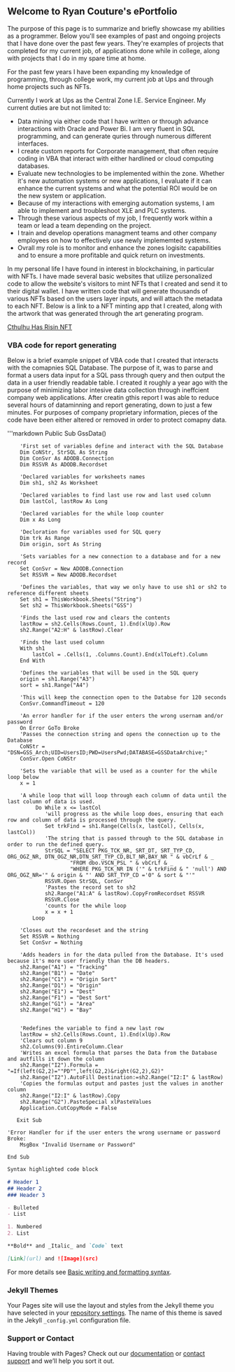 ## Welcome to Ryan Couture's ePortfolio

The purpose of this page is to summarize and briefly showcase my abilities as a programmer. Below you'll see examples of past and ongoing projects that I have done over the past few years. They're examples of projects that completed for my current job, of applications done while in college, along with projects that I do in my spare time at home. 

For the past few years I have been expanding my knowledge of programming, through college work, my current job at Ups and through home projects such as NFTs. 

Currently I work at Ups as the Central Zone I.E. Service Engineer. My current duties are but not limited to:
- Data mining via either code that I have written or through advance interactions with Oracle and Power Bi. I am very fluent in SQL programming, and can generate quries through numerous different interfaces. 
- I create custom reports for Corporate management, that often require coding in VBA that interact with either hardlined or cloud computing databases.
- Evaluate new technologies to be implemented within the zone. Whether it's new automation systems or new applications, I evaluate if it can enhance the current systems and what the potential ROI would be on the new system or application.
- Because of my interactions with emerging automation systems, I am able to implement and troubleshoot XLE and PLC systems.
- Through these various aspects of my job, I frequently work within a team or lead a team depending on the project. 
- I train and develop operations managment teams and other company employees on how to effectively use newly implememted systems.
- Ovrall my role is to monitor and enhance the zones logisitc capabilities and to ensure a more profitable and quick return on investments. 

In my personal life I have found in interest in blockchaining, in particular with NFTs. I have made several basic websites that utilize personalized code to allow the website's visitors to mint NFTs that I created and send it to their digital wallet. I have written code that will generate thousands of various NFTs based on the users layer inputs, and will attach the metadata to each NFT. Below is a link to a NFT minting app that I created, along with the artwork that was generated through the art generating program.

[Cthulhu Has Risin NFT](https://cthulhuhasrisin.com/)


### VBA code for report generating

Below is a brief example snippet of VBA code that I created that interacts with the comapnies SQL Database. The purpose of it, was to parse and format a users data input for a SQL pass through query and then output the data in a user friendly readable table. I created it roughly a year ago with the purpose of minimizing labor intesive data collection through ineffcient company web applications. After creatin gthis report I was able to reduce several hours of dataminning and report generating, down to just a few minutes. For purposes of company proprietary information, pieces of the code have been either altered or removed in order to protect comapny data.

'''markdown
        Public Sub GssData()

        'First set of variables define and interact with the SQL Database
        Dim CoNStr, StrSQL As String
        Dim ConSvr As ADODB.Connection
        Dim RSSVR As ADODB.Recordset

        'Declared variables for worksheets names
        Dim sh1, sh2 As Worksheet

        'Declared variables to find last use row and last used column
        Dim lastCol, lastRow As Long

        'Declared variables for the while loop counter
        Dim x As Long

        'Decloration for variables used for SQL query
        Dim trk As Range
        Dim origin, sort As String

        'Sets variables for a new connection to a database and for a new record
        Set ConSvr = New ADODB.Connection
        Set RSSVR = New ADODB.Recordset

        'Defines the variables, that way we only have to use sh1 or sh2 to reference different sheets
        Set sh1 = ThisWorkbook.Sheets("String")
        Set sh2 = ThisWorkbook.Sheets("GSS")

        'Finds the last used row and clears the contents
        lastRow = sh2.Cells(Rows.Count, 1).End(xlUp).Row
        sh2.Range("A2:H" & lastRow).Clear

        'Finds the last used column
        With sh1
            lastCol = .Cells(1, .Columns.Count).End(xlToLeft).Column
        End With

        'Defines the variables that will be used in the SQL query
        origin = sh1.Range("A3")
        sort = sh1.Range("A4")

        'This will keep the connection open to the Databse for 120 seconds
        ConSvr.CommandTimeout = 120

        'An error handler for if the user enters the wrong usernam and/or password
        On Error GoTo Broke
        'Passes the connection string and opens the connection up to the Database
        CoNStr = "DSN=GSS_Arch;UID=UsersID;PWD=UsersPwd;DATABASE=GSSDataArchive;"
        ConSvr.Open CoNStr

        'Sets the variable that will be used as a counter for the while loop below
        x = 1

        'A while loop that will loop through each column of data until the last column of data is used.
             Do While x <= lastCol
                'will progress as the while loop does, ensuring that each row and column of data is processed through the query.
                Set trkFind = sh1.Range(Cells(x, lastCol), Cells(x, lastCol))
                'The string that is passed through to the SQL database in order to run the defined query.
                StrSQL = "SELECT PKG_TCK_NR, SRT_DT, SRT_TYP_CD, ORG_OGZ_NR, DTN_OGZ_NR,DTN_SRT_TYP_CD,BLT_NR,BAY_NR " & vbCrLf & _
                        "FROM dbo.VSCN_PSL " & vbCrLf & _
                        "WHERE PKG_TCK_NR IN ('" & trkFind & " 'null') AND ORG_OGZ_NR='" & origin & "' AND SRT_TYP_CD ='0" & sort & "'"
                RSSVR.Open StrSQL, ConSvr
                'Pastes the record set to sh2
                sh2.Range("A1:A" & lastRow).CopyFromRecordset RSSVR
                RSSVR.Close
                'counts for the while loop
                x = x + 1
            Loop

        'Closes out the recordeset and the string
        Set RSSVR = Nothing
        Set ConSvr = Nothing

        'Adds headers in for the data pulled from the Database. It's used because it's more user friendly than the DB headers.
        sh2.Range("A1") = "Tracking"
        sh2.Range("B1") = "Date"
        sh2.Range("C1") = "Origin Sort"
        sh2.Range("D1") = "Origin"
        sh2.Range("E1") = "Dest"
        sh2.Range("F1") = "Dest Sort"
        sh2.Range("G1") = "Area"
        sh2.Range("H1") = "Bay"


        'Redefines the variable to find a new last row
        lastRow = sh2.Cells(Rows.Count, 1).End(xlUp).Row
        'Clears out column 9
        sh2.Columns(9).EntireColumn.Clear
        'Writes an excel formula that parses the Data from the Database and autfills it down the column
        sh2.Range("I2").Formula = "=If(left(G2,2)=""PD"",left(G2,2)&right(G2,2),G2)"
        sh2.Range("I2").AutoFill Destination:=sh2.Range("I2:I" & lastRow)
        'Copies the formulas output and pastes just the values in another column
        sh2.Range("I2:I" & lastRow).Copy
        sh2.Range("G2").PasteSpecial xlPasteValues
        Application.CutCopyMode = False

       Exit Sub

    'Error Handler for if the user enters the wrong username or password
    Broke:
        MsgBox "Invalid Username or Password"

    End Sub

```markdown
Syntax highlighted code block

# Header 1
## Header 2
### Header 3

- Bulleted
- List

1. Numbered
2. List

**Bold** and _Italic_ and `Code` text

[Link](url) and ![Image](src)
```

For more details see [Basic writing and formatting syntax](https://docs.github.com/en/github/writing-on-github/getting-started-with-writing-and-formatting-on-github/basic-writing-and-formatting-syntax).

### Jekyll Themes

Your Pages site will use the layout and styles from the Jekyll theme you have selected in your [repository settings](https://github.com/couture20/SNHU/settings/pages). The name of this theme is saved in the Jekyll `_config.yml` configuration file.

### Support or Contact

Having trouble with Pages? Check out our [documentation](https://docs.github.com/categories/github-pages-basics/) or [contact support](https://support.github.com/contact) and we’ll help you sort it out.
